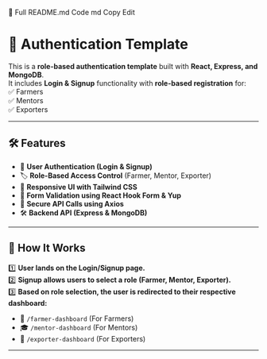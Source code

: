 📄 Full README.md Code
md
Copy
Edit
# 🚀 Authentication Template

This is a **role-based authentication template** built with **React, Express, and MongoDB**.  
It includes **Login & Signup** functionality with **role-based registration** for:  
✅ Farmers  
✅ Mentors  
✅ Exporters  

---

## **🛠️ Features**
- 🔐 **User Authentication (Login & Signup)**
- 🏷️ **Role-Based Access Control** (Farmer, Mentor, Exporter)
- 🎨 **Responsive UI with Tailwind CSS**
- 🔄 **Form Validation using React Hook Form & Yup**
- 🔗 **Secure API Calls using Axios**
- 🛠️ **Backend API (Express & MongoDB)**

---

## **📌 How It Works**
1️⃣ **User lands on the Login/Signup page.**  
2️⃣ **Signup allows users to select a role (Farmer, Mentor, Exporter).**  
3️⃣ **Based on role selection, the user is redirected to their respective dashboard:**  
   - 🏡 `/farmer-dashboard` (For Farmers)  
   - 🎓 `/mentor-dashboard` (For Mentors)  
   - 🚚 `/exporter-dashboard` (For Exporters)  

---


